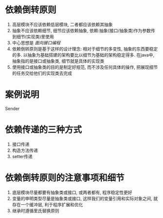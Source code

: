 
# **依赖倒转原则**

1. 高层模块不应该依赖低层模块, 二者都应该依赖其抽象
2. 抽象不应该依赖细节, 细节应该依赖抽象, 依赖:抽象(接口/抽象类)作为参数传到细节(实现类)里使用
3. 中心思想是 _面向接口编程_
4. 依赖倒转原则是基于这样的设计理念: 相对于细节的多变性, 抽象的东西要稳定的多. 以抽象为基础搭建的架构要比以细节为基础的架构稳定得多. 在java中, 抽象指的是接口或抽象类, 细节就是具体的实现类
5. 使用接口或抽象类的目的是制定好规范, 而不涉及任何具体的操作, 把展现细节的任务交给他们的实现类去完成

# **案例说明**

Sender

# **依赖传递的三种方式**

1. 接口传递
2. 构造方法传递
3. setter传递

# **依赖倒转原则的注意事项和细节**

1. 底层模块尽量都要有抽象类或接口, 或两者都有, 程序稳定性更好
2. 变量的申明类型尽量是抽象类或接口, 这样我们的变量引用和实际对象之间, 就存在一个缓冲层, 利于程序扩展和优化
3. 继承时遵循里氏替换原则



